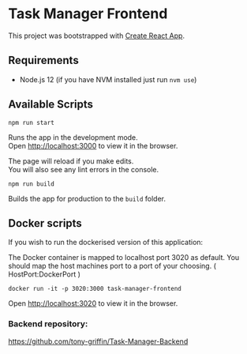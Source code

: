 # Task Manager Frontend

This project was bootstrapped with [Create React App](https://github.com/facebook/create-react-app).

## Requirements

- Node.js 12 (if you have NVM installed just run `nvm use`)

## Available Scripts

```
npm run start
```

Runs the app in the development mode.<br />
Open [http://localhost:3000](http://localhost:3000) to view it in the browser.

The page will reload if you make edits.<br />
You will also see any lint errors in the console.

```
npm run build
```

Builds the app for production to the `build` folder.

## Docker scripts

If you wish to run the dockerised version of this application:

The Docker container is mapped to localhost port 3020 as default. You should map the host machines port to a port of your choosing.
( HostPort:DockerPort )

```
docker run -it -p 3020:3000 task-manager-frontend
```

Open [http://localhost:3020](http://localhost:3020) to view it in the browser.

### Backend repository:
https://github.com/tony-griffin/Task-Manager-Backend
